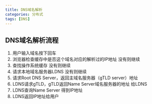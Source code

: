 ```yaml
---
title: DNS域名解析
categories: 分布式
tags: [DNS]
---
```


## DNS域名解析流程

1. 用户输入域名按下回车
2. 浏览器检查缓存中是否这个域名对应的解析过的IP地址 没有则继续
3. 查找操作系统缓存 没有则继续
4. 请求本地域名服务器LDNS 没有则继续
5. 请求Root DNS Server，返回主域名服务器（gTLD server）地址
6. LDNS请求gTLD，gTLD返回Name Server域名服务器的地址 给LDNS
7. LDNS查询Name Server 得到IP地址
8. LDNS返回IP地址给用户

<!--more-->